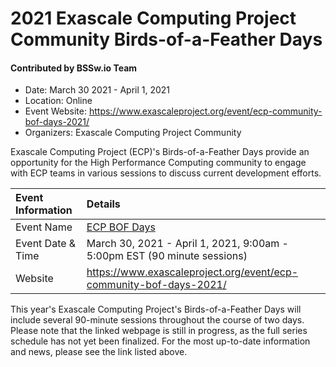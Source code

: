 # 2021 Exascale Computing Project Community Birds-of-a-Feather Days

#### Contributed by BSSw.io Team

- Date: March 30 2021 - April 1, 2021
- Location: Online
- Event Website: https://www.exascaleproject.org/event/ecp-community-bof-days-2021/
- Organizers: Exascale Computing Project Community

Exascale Computing Project (ECP)'s Birds-of-a-Feather Days provide an opportunity for the High Performance Computing community to engage with ECP teams in various sessions to discuss current development efforts.

Event Information | Details
:--- | :---			   
Event Name | [ECP BOF Days](https://www.exascaleproject.org/event/ecp-community-bof-days-2021/) 
Event Date & Time | March 30, 2021 - April 1, 2021, 9:00am - 5:00pm EST (90 minute sessions)
Website | 	<https://www.exascaleproject.org/event/ecp-community-bof-days-2021/>  

This year's Exascale Computing Project's Birds-of-a-Feather Days will include several 90-minute sessions throughout the course of two days. Please note that the linked webpage is still in progress, as the full series schedule has not yet been finalized. For the most up-to-date information and news, please see the link listed above. 

<!---
Publish: preview
Pinned: no
Topics: collaboration, ECP, projects and organizations
RSS Update: 2021-02-24
--->
